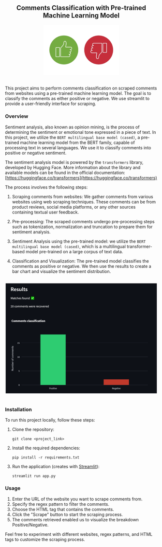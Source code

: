 <div align="center">

## Comments Classification with Pre-trained Machine Learning Model

<img src="static/sentiment_analysis.png" alt="Comments Classification (Positive/negative)" width="250px">

</div>

<br>

This project aims to perform comments classification on scraped comments from websites using a pre-trained machine learning model. The goal is to classify the comments as either positive or negative. We use streamlit to provide a user-friendly interface for scraping. 

### Overview

Sentiment analysis, also known as opinion mining, is the process of determining the sentiment or emotional tone expressed in a piece of text. In this project, we utilize the `BERT multilingual base model (cased)`, a pre-trained machine learning model from the BERT family, capable of processing text in several languages. We use it to classify comments into positive or negative sentiment. 

The sentiment analysis model is powered by the `transformers` library, developed by Hugging Face. More information about the library and available models can be found in the official documentation: [https://huggingface.co/transformers](https://huggingface.co/transformers)

The process involves the following steps:

1. Scraping comments from websites: We gather comments from various websites using web scraping techniques. These comments can be from product reviews, social media platforms, or any other sources containing textual user feedback.

2. Pre-processing: The scraped comments undergo pre-processing steps such as tokenization, normalization and truncation to prepare them for sentiment analysis.

3. Sentiment Analysis using the pre-trained model: we utilize the `BERT multilingual base model (cased)`, which is a multilingual transformer-based model pre-trained on a large corpus of text data. 

4. Classification and Visualization: The pre-trained model classifies the comments as positive or negative. We then use the results to create a bar chart and visualize the sentiment distribution.

<br>

<div align="center">
<img src="static/overview_app.PNG" alt="Overwiew app" width="500px">
</div>

<br>

### Installation

To run this project locally, follow these steps:

1. Clone the repository:
   ```
   git clone <project_link>
   ```

2. Install the required dependencies:
   ```
   pip install -r requirements.txt
   ```

3. Run the application (creates with [Streamlit](https://docs.streamlit.io/)):
   ```
   streamlit run app.py
   ```

### Usage

1. Enter the URL of the website you want to scrape comments from.
2. Specify the regex pattern to filter the comments.
3. Choose the HTML tag that contains the comments.
4. Click the "Scrape" button to start the scraping process.
5. The comments retrieved enabled us to visualize the breakdown Positive/Negative.

Feel free to experiment with different websites, regex patterns, and HTML tags to customize the scraping process.
